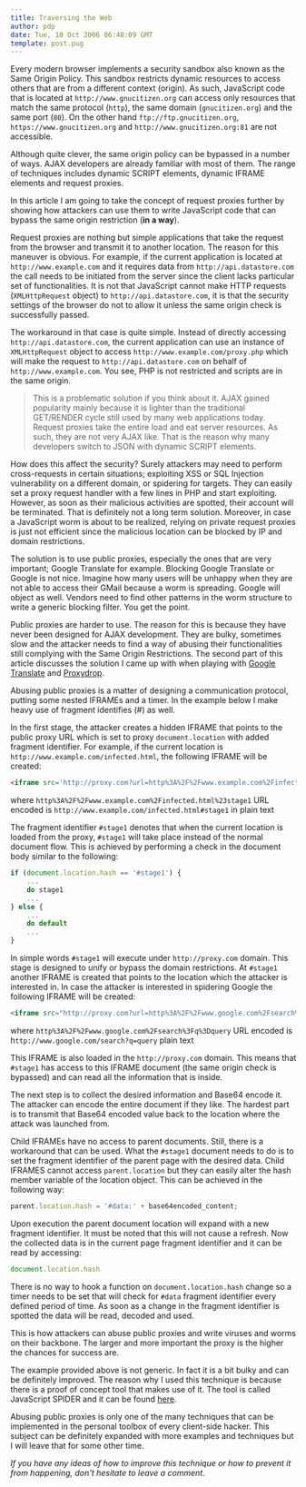 ```yaml
---
title: Traversing the Web
author: pdp
date: Tue, 10 Oct 2006 06:48:09 GMT
template: post.pug
---
```


Every modern browser implements a security sandbox also known as the Same Origin Policy. This sandbox restricts dynamic resources to access others that are from a different context (origin). As such, JavaScript code that is located at `http://www.gnucitizen.org` can access only resources that match the same protocol (`http`), the same domain (`gnucitizen.org`) and the same port (`80`). On the other hand `ftp://ftp.gnucitizen.org`, `https://www.gnucitizen.org` and `http://www.gnucitizen.org:81` are not accessible.

Although quite clever, the same origin policy can be bypassed in a number of ways. AJAX developers are already familiar with most of them. The range of techniques includes dynamic SCRIPT elements, dynamic IFRAME elements and request proxies.

In this article I am going to take the concept of request proxies further by showing how attackers can use them to write JavaScript code that can bypass the same origin restriction (**in a way**).

Request proxies are nothing but simple applications that take the request from the browser and transmit it to another location. The reason for this maneuver is obvious. For example, if the current application is located at `http://www.example.com` and it requires data from `http://api.datastore.com` the call needs to be initiated from the server since the client lacks particular set of functionalities. It is not that JavaScript cannot make HTTP requests (`XMLHttpRequest` object) to `http://api.datastore.com`, it is that the security settings of the browser do not to allow it unless the same origin check is successfully passed.

The workaround in that case is quite simple. Instead of directly accessing `http://api.datastore.com`, the current application can use an instance of `XMLHttpRequest` object to access `http://www.example.com/proxy.php` which will make the request to `http://api.datastore.com` on behalf of `http://www.example.com`. You see, PHP is not restricted and scripts are in the same origin.

> This is a problematic solution if you think about it. AJAX gained popularity mainly because it is lighter than the traditional GET/RENDER cycle still used by many web applications today. Request proxies take the entire load and eat server resources. As such, they are not very AJAX like. That is the reason why many developers switch to JSON with dynamic SCRIPT elements.

How does this affect the security? Surely attackers may need to perform cross-requests in certain situations; exploiting XSS or SQL Injection vulnerability on a different domain, or spidering for targets. They can easily set a proxy request handler with a few lines in PHP and start exploiting. However, as soon as their malicious activities are spotted, their account will be terminated. That is definitely not a long term solution. Moreover, in case a JavaScript worm is about to be realized, relying on private request proxies is just not efficient since the malicious location can be blocked by IP and domain restrictions.

The solution is to use public proxies, especially the ones that are very important; Google Translate for example. Blocking Google Translate or Google is not nice. Imagine how many users will be unhappy when they are not able to access their GMail because a worm is spreading. Google will object as well. Vendors need to find other patterns in the worm structure to write a generic blocking filter. You get the point.

Public proxies are harder to use. The reason for this is because they have never been designed for AJAX development. They are bulky, sometimes slow and the attacker needs to find a way of abusing their functionalities still complying with the Same Origin Restrictions. The second part of this article discusses the solution I came up with when playing with [Google Translate](http://translate.google.com) and [Proxydrop](http://www.proxydrop.com/).

Abusing public proxies is a matter of designing a communication protocol, putting some nested IFRAMEs and a timer. In the example below I make heavy use of fragment identifies (#) as well.

In the first stage, the attacker creates a hidden IFRAME that points to the public proxy URL which is set to proxy `document.location` with added fragment identifier. For example, if the current location is `http://www.example.com/infected.html`, the following IFRAME will be created:

```html
<iframe src='http://proxy.com?url=http%3A%2F%2Fwww.example.com%2Finfected.html%23stage1'></iframe>
```

where `http%3A%2F%2Fwww.example.com%2Finfected.html%23stage1` URL encoded is `http://www.example.com/infected.html#stage1` in plain text

The fragment identifier `#stage1` denotes that when the current location is loaded from the proxy, `#stage1` will take place instead of the normal document flow. This is achieved by performing a check in the document body similar to the following:

```javascript
if (document.location.hash == '#stage1') {
	...
	do stage1
	...
} else {
	...
	do default
	...
}
```

In simple words `#stage1` will execute under `http://proxy.com` domain. This stage is designed to unify or bypass the domain restrictions. At `#stage1` another IFRAME is created that points to the location which the attacker is interested in. In case the attacker is interested in spidering Google the following IFRAME will be created:

```html
<iframe src="http://proxy.com?url=http%3A%2F%2Fwww.google.com%2Fsearch%3Fq%3Dquery"></iframe>
```

where `http%3A%2F%2Fwww.google.com%2Fsearch%3Fq%3Dquery` URL encoded is h`ttp://www.google.com/search?q=query` plain text

This IFRAME is also loaded in the `http://proxy.com` domain. This means that `#stage1` has access to this IFRAME document (the same origin check is bypassed) and can read all the information that is inside.

The next step is to collect the desired information and Base64 encode it. The attacker can encode the entire document if they like. The hardest part is to transmit that Base64 encoded value back to the location where the attack was launched from.

Child IFRAMEs have no access to parent documents. Still, there is a workaround that can be used. What the `#stage1` document needs to do is to set the fragment identifier of the parent page with the desired data. Child IFRAMES cannot access `parent.location` but they can easily alter the hash member variable of the location object.  This can be achieved in the following way:

```javascript
parent.location.hash = '#data:' + base64encoded_content;
```

Upon execution the parent document location will expand with a new fragment identifier. It must be noted that this will not cause a refresh. Now the collected data is in the current page fragment identifier and it can be read by accessing:

```javascript
document.location.hash
```

There is no way to hook a function on `document.location.hash` change so a timer needs to be set that will check for `#data` fragment identifier every defined period of time. As soon as a change in the fragment identifier is spotted the data will be read, decoded and used.

This is how attackers can abuse public proxies and write viruses and worms on their backbone. The larger and more important the proxy is the higher the chances for success are.

The example provided above is not generic. In fact it is a bit bulky and can be definitely improved. The reason why I used this technique is because there is a proof of concept tool that makes use of it. The tool is called JavaScript SPIDER and it can be found [here](/blog/javascript-spider).

Abusing public proxies is only one of the many techniques that can be implemented in the personal toolbox of every client-side hacker. This subject can be definitely expanded with more examples and techniques but I will leave that for some other time.

_If you have any ideas of how to improve this technique or how to prevent it from happening, don't hesitate to leave a comment._
